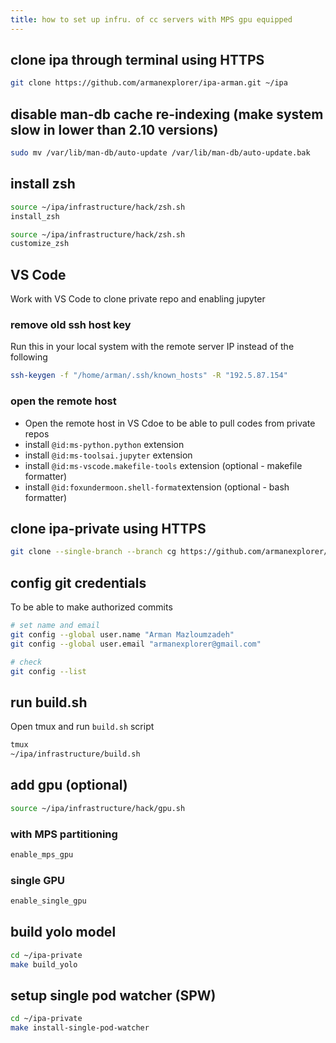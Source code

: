 ```yaml
---
title: how to set up infru. of cc servers with MPS gpu equipped
---
```


## clone ipa through terminal using HTTPS

```bash
git clone https://github.com/armanexplorer/ipa-arman.git ~/ipa
```

## disable man-db cache re-indexing (make system slow in lower than 2.10 versions)

```bash
sudo mv /var/lib/man-db/auto-update /var/lib/man-db/auto-update.bak
```

## install zsh

```bash
source ~/ipa/infrastructure/hack/zsh.sh
install_zsh

source ~/ipa/infrastructure/hack/zsh.sh
customize_zsh
```

## VS Code

Work with VS Code to clone private repo and enabling jupyter

### remove old ssh host key

Run this in your local system with the remote server IP instead of the following

```bash
ssh-keygen -f "/home/arman/.ssh/known_hosts" -R "192.5.87.154"
```

### open the remote host

- Open the remote host in VS Cdoe to be able to pull codes from private repos
- install `@id:ms-python.python` extension
- install `@id:ms-toolsai.jupyter` extension
- install `@id:ms-vscode.makefile-tools` extension (optional - makefile formatter)
- install `@id:foxundermoon.shell-format`extension (optional - bash formatter)

## clone ipa-private using HTTPS

```bash
git clone --single-branch --branch cg https://github.com/armanexplorer/ipa-private-arman.git ~/ipa-private
```

## config git credentials

To be able to make authorized commits

```bash
# set name and email
git config --global user.name "Arman Mazloumzadeh"
git config --global user.email "armanexplorer@gmail.com"

# check
git config --list
```

## run build.sh

Open tmux and run `build.sh` script

```bash
tmux
~/ipa/infrastructure/build.sh
```

## add gpu (optional)

```bash
source ~/ipa/infrastructure/hack/gpu.sh
```

### with MPS partitioning

```bash
enable_mps_gpu
```

### single GPU

```bash
enable_single_gpu
```

## build yolo model

```bash
cd ~/ipa-private
make build_yolo
```

## setup single pod watcher (SPW)

```bash
cd ~/ipa-private
make install-single-pod-watcher
```
